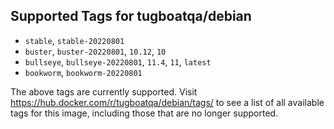 ## Supported Tags for tugboatqa/debian

* `stable`, `stable-20220801`
* `buster`, `buster-20220801`, `10.12`, `10`
* `bullseye`, `bullseye-20220801`, `11.4`, `11`, `latest`
* `bookworm`, `bookworm-20220801`

The above tags are currently supported. Visit https://hub.docker.com/r/tugboatqa/debian/tags/ to see a list of all available tags for this image, including those that are no longer supported.
